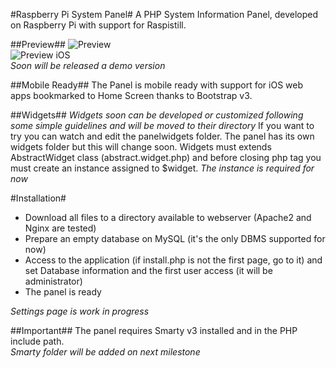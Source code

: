 #Raspberry Pi System Panel#
A PHP System Information Panel, developed on Raspberry Pi with support for Raspistill.

##Preview##
![Preview](https://www.dropbox.com/s/3o4jo655eijskg2/Foto%2029-11-13%2011%2041%2050%20%281%29.png)<br />
![Preview iOS](https://www.dropbox.com/s/ao7ec9ooh08sfvi/Foto%2029-11-13%2011%2041%2050.png)<br />
*Soon will be released a demo version*

##Mobile Ready##
The Panel is mobile ready with support for iOS web apps bookmarked to Home Screen thanks to Bootstrap v3.

##Widgets##
*Widgets soon can be developed or customized following some simple guidelines and will be moved to their directory*
If you want to try you can watch and edit the panelwidgets folder. The panel has its own widgets folder but this will change soon.
Widgets must extends AbstractWidget class (abstract.widget.php) and before closing php tag you must create an instance assigned to $widget.
*The instance is required for now*

#Installation#
* Download all files to a directory available to webserver (Apache2 and Nginx are tested)
* Prepare an empty database on MySQL (it's the only DBMS supported for now)
* Access to the application (if install.php is not the first page, go to it) and set Database information and the first user access (it will be administrator)
* The panel is ready

*Settings page is work in progress*

##Important##
The panel requires Smarty v3 installed and in the PHP include path.<br />
*Smarty folder will be added on next milestone*
